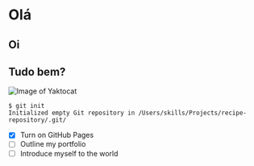 # Olá
## Oi
## Tudo bem?

![Image of Yaktocat](https://images.unsplash.com/photo-1682685797703-2bb22dbb885b?q=80&w=1374&auto=format&fit=crop&ixlib=rb-4.0.3&ixid=M3wxMjA3fDF8MHxwaG90by1wYWdlfHx8fGVufDB8fHx8fA%3D%3D)

```
$ git init
Initialized empty Git repository in /Users/skills/Projects/recipe-repository/.git/
```

- [x] Turn on GitHub Pages
- [ ] Outline my portfolio
- [ ] Introduce myself to the world
